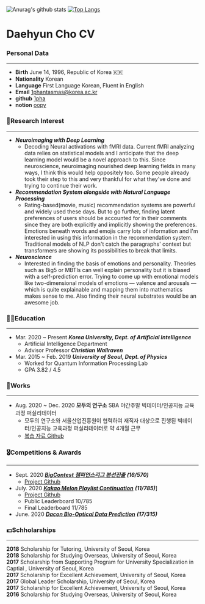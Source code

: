 ![Anurag's github stats](https://github-readme-stats.vercel.app/api?username=1pha&show_icons=true&theme=radical)
[![Top Langs](https://github-readme-stats.vercel.app/api/top-langs/?username=1pha&layout=compact)](https://github.com/anuraghazra/github-readme-stats)
# Daehyun Cho CV

### Personal Data
---
- **Birth** June 14, 1996, Republic of Korea 🇰🇷
- **Nationality** Korean
- **Language** First Language Korean, Fluent in English
- **Email** 1phantasmas@korea.ac.kr
- **github** [1pha](https://github.com/1pha)
- **notion** [oopy](https://1pha.oopy.io/)

### 🔬Research Interest
---
- ***Neuroimaging with Deep Learning***
    - Decoding Neural activations with fMRI data. Current fMRI analyzing data relies on statistical models and I anticipate that the deep learning model would be a novel approach to this. Since neuroscience, neuroimaging nourished deep learning fields in many ways, I think this would help oppositely too. Some people already took their step to this and very thankful for what they've done and trying to continue their work.
- ***Recommendation System alongside with Natural Language Processing***
    - Rating-based(movie, music) recommendation systems are powerful and widely used these days. But to go further, finding latent preferences of users should be accounted for in their comments since they are both explicitly and implicitly showing the preferences. Emotions beneath words and emojis carry lots of information and I'm interested in using this information in the recommendation system. Traditional models of NLP don't catch the paragraphs' context but transformers are showing its possibilities to break that limits.
- ***Neuroscience***
    - Interested in finding the basis of emotions and personality. Theories such as Big5 or MBTIs can well explain personality but it is biased with a self-prediction error. Trying to come up with emotional models like two-dimensional models of emotions — valence and arousals — which is quite explainable and mapping them into mathematics makes sense to me. Also finding their neural substrates would be an awesome job.

### 👩‍🎓Education
---
- Mar. 2020 ~ Present ***Korea University, Dept. of Artificial Intelligence***
    - Artificial Intelligence Department
    - Advisor Professor ***Christian Wallraven***
- Mar. 2015 ~ Feb. 2019  ***University of Seoul, Dept. of Physics***
    - Worked for Quantum Information Processing Lab
    - GPA 3.82 / 4.5

### 📎Works
---
- Aug. 2020 ~ Dec. 2020 **모두의 연구소** SBA 야간주말 빅데이터/인공지능 교육과정 퍼실리테이터
    - 모두의 연구소와 서울산업진흥원이 협력하여 재직자 대상으로 진행된 빅데이터/인공지능 교육과정 퍼실리테이터로 약 4개월 근무
    - [복습 자료 Github](https://github.com/1pha/Modulabs-Daehyun)

### 🎖️Competitions & Awards
---
- Sept. 2020 **[*BigContest 챔피언스리그 본선진출*](https://www.bigcontest.or.kr/)** ***(16/570)***
    - [Project Github](https://github.com/KUAI-Bigcontest/team_kuai)
- July. 2020 ***[Kakao Melon Playlist Continuation](https://arena.kakao.com/c/7)*** ***(11/785)***]
    - [Project Github](https://github.com/Arena-UOS/MelonPlaylistContinuation)
    - Public Leaderboard 10/785
    - Final Leaderboard 11/785
- June. 2020 ***[Dacon Bio-Optical Data Prediction](https://dacon.io/competitions/official/235608/overview/)*** ***(17/315)***

### 💵Schholarships
---
**2018** Scholarship for Tutoring, University of Seoul, Korea   
**2018** Scholarship for Studying Overseas, University of Seoul, Korea   
**2017** Scholarship from Supporting Program for University Specialization in Captial , University of Seoul, Korea   
**2017** Scholarship for Excellent Achievement, University of Seoul, Korea   
**2017** Global Leader Scholarship, University of Seoul, Korea   
**2017** Scholarship for Excellent Achievement, University of Seoul, Korea   
**2016** Scholarship for Studying Overseas, University of Seoul, Korea   

